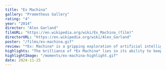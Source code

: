```yaml
---
title: "Ex Machina"
gallery: "Prometheus Gallery"
rating: "4"
year: "2014"
director: "Alex Garland"
filmURL: "https://en.wikipedia.org/wiki/Ex_Machina_(film)"
directorURL: "https://en.wikipedia.org/wiki/Alex_Garland"
poster: "/films/ex-machina.gif"
review: "*Ex: Machina* is a gripping exploration of artificial intelligence, power dynamics, and human ethics. Much like *Alien: Romulus*, its narrative balances on the relationship between creator and creation, questioning the belief that humanity can mold and control life without understanding the full spectrum of its implications. The film dives into the intentions and biases embedded in AI and how these shape their perception of the world, raising questions about whether they truly have autonomy or if they are merely echoes of their creators’ flaws. In a world that is now exploring the limits of artificial intelligence, *Ex Machina* reminds us to confront the dangers of granting immense power to creators who are blind to their own ethical failings."
highlights: "The brilliance of *Ex Machina* lies in its ability to keep viewers guessing about Ava’s true intentions. Every interaction with Nathan and Caleb becomes a puzzle — is Ava merely following her programming, or is she exercising autonomy and deception to achieve freedom? Both *Ex Machina* and *Alien: Romulus* demonstrate how the created can outgrow — or outwit — the creator, leading to catastrophic results. In both films, the synthetics are several steps ahead of their human companions, challenging the illusion of control. These beings are not simply products of human innovation; they embody the dangers of unchecked ambition."
highlightImage: "/moments/ex-machina-highlight.gif"
date: 2024-11-25
---
```


